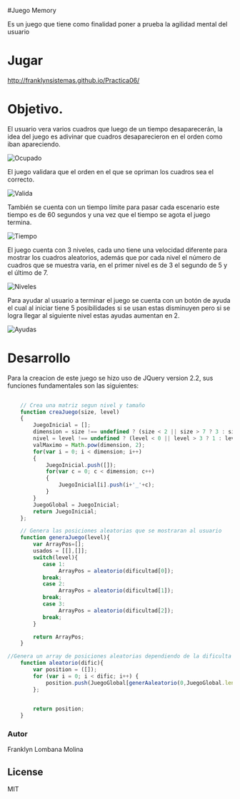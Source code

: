 #Juego Memory 

Es un juego que tiene como finalidad poner a prueba la agilidad mental del usuario

# Jugar

http://franklynsistemas.github.io/Practica06/

# Objetivo.

El usuario vera varios cuadros que luego de un tiempo desaparecerán, la idea del juego es adivinar que cuadros desaparecieron en el orden como iban apareciendo.

![Ocupado](https://dl.dropboxusercontent.com/u/96802130/Inicio.gif)

El juego validara que el orden en el que se opriman los cuadros sea el correcto.

![Valida](https://dl.dropboxusercontent.com/u/96802130/Valida.gif)

También se cuenta con un tiempo límite para pasar cada escenario este tiempo es de 60 segundos y una vez que el tiempo se agota el juego termina.

![Tiempo](https://dl.dropboxusercontent.com/u/96802130/Tiempo.gif)

El juego cuenta con 3 niveles, cada uno tiene una velocidad diferente para mostrar los cuadros aleatorios, además que por cada nivel el número de cuadros que se muestra varia, en el primer nivel es de 3 el segundo de 5 y el último de 7.

![Niveles](https://dl.dropboxusercontent.com/u/96802130/Niveles.gif)

Para ayudar al usuario a terminar el juego se cuenta con un botón de ayuda el cual al iniciar tiene 5 posibilidades si se usan estas disminuyen pero si se logra llegar al siguiente nivel estas ayudas aumentan en 2.

![Ayudas](https://dl.dropboxusercontent.com/u/96802130/Ayudas.gif)




# Desarrollo

Para la creacion de este juego se hizo uso de JQuery version 2.2, sus funciones fundamentales son las siguientes: 

```javascript
    
    // Crea una matriz segun nivel y tamaño
    function creaJuego(size, level)
    {
        JuegoInicial = [];
        dimension = size !== undefined ? (size < 2 || size > 7 ? 3 : size) : 3;
        nivel = level !== undefined ? (level < 0 || level > 3 ? 1 : level) : 1;
        valMaximo = Math.pow(dimension, 2);
        for(var i = 0; i < dimension; i++)
        {
            JuegoInicial.push([]);
            for(var c = 0; c < dimension; c++)
            {
                JuegoInicial[i].push(i+'_'+c);
            }
        }
        JuegoGlobal = JuegoInicial;
        return JuegoInicial;
    };

```

```javascript
    // Genera las posiciones aleatorias que se mostraran al usuario
    function generaJuego(level){
        var ArrayPos=[];
        usados = [[],[]]; 
        switch(level){
           case 1:
                ArrayPos = aleatorio(dificultad[0]);
           break;
           case 2:
                ArrayPos = aleatorio(dificultad[1]);
           break;
           case 3:
                ArrayPos = aleatorio(dificultad[2]);
           break;
        }

        return ArrayPos;
    }

//Genera un array de posiciones aleatorias dependiendo de la dificulta 3 , 5 , 7 
    function aleatorio(dific){
        var position = ([]);
        for (var i = 0; i < dific; i++) {
            position.push(JuegoGlobal[generAaleatorio(0,JuegoGlobal.length-1,0)][generAaleatorio(0,JuegoGlobal.length-1,1)]);
        };

        
        return position;
    }


```


### Autor
Franklyn Lombana Molina

License
----
MIT

